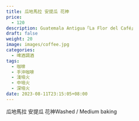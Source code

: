 ```yaml
---
title: 瓜地馬拉 安提瓜 花神
price:
  - 120
description: Guatemala Antigua「La Flor del Café」
draft: false
weight: 20
image: images/coffee.jpg
categories:
  - 啤酒調酒
tags:
  - 咖啡
  - 手沖咖啡
  - 淺培火
  - 中培火
  - 深培火
date: 2023-08-11T23:15:05+08:00
---
```

 瓜地馬拉 安提瓜 花神Washed / Medium baking